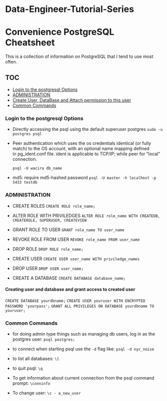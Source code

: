 # Data-Engineer-Tutorial-Series

Convenience PostgreSQL Cheatsheet
===============================
This is a collection of information on PostgreSQL that I tend to use most often.

## TOC
- [Login to the postgresql Options](#login-Options)  
- [ADMINISTRATION](#ADMINISTRATION)
- [Create User, DataBase and Attach permission to this user](#Creating-user-and-database-and-grant-access-to-created-user)
- [Common Commands](#Common-Commands)

### Login to the postgresql Options
- Directly accessing the psql using the default superuser postgres
	 `sudo -u postgres psql`

- Peer authentication which uses the os credentials
	identical (or fully match) to the OS account, with an optional name mapping defined in pg_ident.conf file. ident is applicable to TCP/IP; while peer for "local" connection.

	`psql -U wacira db_name`

- md5: require md5-hashed password
	`psql -U master -h localhost -p 5433 testdb`

### ADMINISTRATION
- CREATE ROLES
	`CREATE ROLE role_name;`

- ALTER ROLE WITH PRIVILEDGES
	`ALTER ROLE role_name WITH CREATEDB, CREATEROLE, SUPERUSER, CREATEVIEW`

- GRANT ROLE TO USER
	`GRANT role_name TO user_name`

- REVOKE ROLE FROM USER
	`REVOKE role_name FROM user_name`

- DROP ROLE 
	`DROP ROLE role_name;`

- CREATE USER
	`CREATE USER user_name WITH priviledge_names`


- DROP USER
	`DROP USER user_name;`


- CREATE A DATABASE
	`CREATE DATABASE database_name;`


#### Creating user and database and grant access to created user

`CREATE DATABASE yourdbname;`
`CREATE USER youruser WITH ENCRYPTED PASSWORD 'yourpass';`
`GRANT ALL PRIVILEGES ON DATABASE yourdbname TO youruser;`

### Common Commands

- for doing admin type things such as managing db users, log in as the postgres user: `psql postgres;`

- to connect when starting psql use the `-d` flag like: `psql -d nyc_noise`

- to list all databases: `\l`

- to quit psql: `\q`

- To get information about current connection from the psql command prompt: `\conninfo`

- To change user: `\c - a_new_user`

